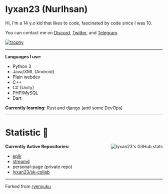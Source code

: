 <h1>Iyxan23 (NurIhsan)</h1>

Hi, I'm a 14 y.o kid that likes to code, fascinated by code since I was 10.

You can contact me on [Discord](https://dsc.bio/Iyxan23), [Twitter](https://twitter.com/Iyxan23), and [Telegram](https://t.me/Iyxan23).

[![trophy](https://github-profile-trophy.vercel.app/?username=Iyxan23&row=1)](https://github.com/ryo-ma/github-profile-trophy)

----------

**Languages I use:**
- Python 3
- Java/XML (Android)
- Plain webdev
- C++
- C# (Unity)
- PHP/MySQL
- Dart

**Currently learning:** Rust and django (and some DevOps)

----------

<h1>Statistic 🏅</h1> <img alt="Iyxan23's GitHub stats" src="https://github-readme-stats.vercel.app/api?username=Iyxan23&show_icons=true&count_private=true&bg_color=00000000&text_color=808080" align="right">

**Currently Active Repositories:**
- [eplk](https://github.com/Iyxan23/eplk)
- [streamd](https://github.com/Iyxan23/streamd)
- personal-page (private repo)
- [Iyxan23/sk-collab](https://github.com/ThatCakeID/os-thm-android)

----------

Forked from [ryenyuku](https://github.com/ryenyuku/ryenyuku)
